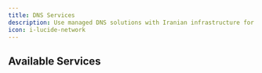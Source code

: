 ```yaml
---
title: DNS Services
description: Use managed DNS solutions with Iranian infrastructure for faster domain name resolution and better reliability.
icon: i-lucide-network
---
```


## Available Services
